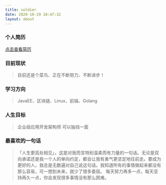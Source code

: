 ```yaml
---
title: soldier
date: 2020-10-29 10:47:32
layout: about
---
```


### 个人简历

<!--<details>-->
  <!--<summary><span>查看简历</span></summary>-->
  <a href="/resource/pdf/黄结-Java-2021应届生.pdf" target="_blank">点击查看简历</a>
  <!--</br>感谢您花时间阅读我的简历，期待能有机会和你共事。-->
<!--</details>-->


### 目前现状
>目前还是个菜鸟、正在不断努力、不断进步！

### 学习方向
>JavaEE、区块链、Linux、前端、Golang

### 人生目标

>企业级应用开发架构师 可以独挡一面

### 最喜欢的一句话
>「人生更高处相见」，这是对我而言特别温柔而有力量的一句话。无论是双向承诺还是我一个人的单向约定，都会让我有勇气更坚定地往前走。要成为更好的人，我总是无数遍对自己说这句话。我知道所有的事情做起来都没有那么容易，可一想到未来，就少了很多委屈。
每天努力再多一点，每天坚持再久一点，你会发现很多事情没有那么困难。

